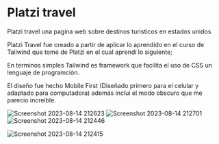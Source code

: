 # Platzi travel
Platzi travel una pagina web sobre destinos turisticos en estados unidos

Platzi Travel fue creado a partir de aplicar lo aprendido en el curso de Tailwind que tomé de Platzi en el cual aprendí lo siguiente;

En terminos simples Tailwind es framework que facilita el uso de CSS un lenguaje de programción.

El diseño fue hecho Mobile First (Diseñado primero para el celular y adaptado para computadora) además incluí el modo obscuro que me parecio increible.

 ![Screenshot 2023-08-14 212623](https://github.com/jesusvittee/platzi-travel/assets/127768350/fde8b2ab-173c-44f3-af1b-73e5ca589669)
 ![Screenshot 2023-08-14 212701](https://github.com/jesusvittee/platzi-travel/assets/127768350/01d74c86-4407-46dc-be63-3ceebcf7974a)
![Screenshot 2023-08-14 212446](https://github.com/jesusvittee/platzi-travel/assets/127768350/86e6f268-24ea-4991-85ad-ddaacd258099)

![Screenshot 2023-08-14 212415](https://github.com/jesusvittee/platzi-travel/assets/127768350/324042e1-677d-45ba-91f0-7db2c0d7d424)

